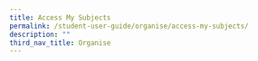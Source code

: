 ```yaml
---
title: Access My Subjects
permalink: /student-user-guide/organise/access-my-subjects/
description: ""
third_nav_title: Organise
---
```

